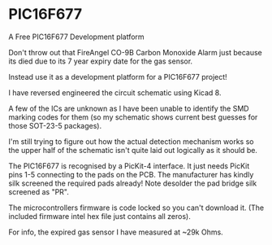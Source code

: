 # PIC16F677
A Free PIC16F677 Development platform

Don't throw out that FireAngel CO-9B Carbon Monoxide Alarm
just because its died due to its 7 year expiry date for the gas sensor.

Instead use it as a development platform for a PIC16F677 project!

I have reversed engineered the circuit schematic using Kicad 8.

A few of the ICs are unknown as I have been unable to identify the
SMD marking codes for them (so my schematic shows current best guesses
for those SOT-23-5 packages).

I'm still trying to figure out how the actual detection mechanism works
so the upper half of the schematic isn't quite laid out logically as it should be.

The PIC16F677 is recognised by a PicKit-4 interface.
It just needs PicKit pins 1-5 connecting to the pads on the PCB. The manufacturer
has kindly silk screened the required pads already!
Note desolder the pad bridge silk screened as "PR".

The microcontrollers firmware is code locked so you can't download it.
(The included firmware intel hex file just contains all zeros).

For info, the expired gas sensor I have measured at ~29k Ohms.

